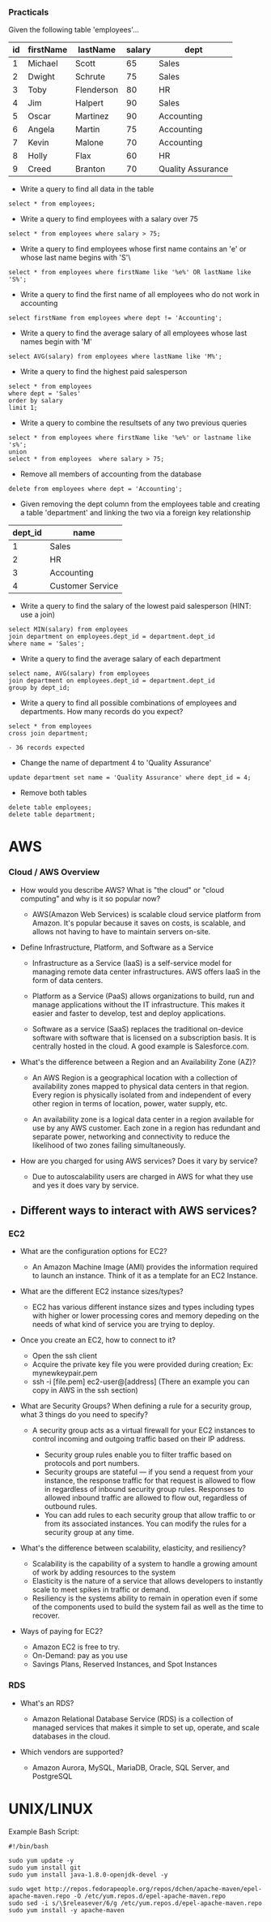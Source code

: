 ### Practicals

Given the following table 'employees'...

| id | firstName | lastName | salary | dept |
| --- | -------- | -------- | ------ | ---- |
| 1  | Michael   | Scott    | 65     | Sales|
| 2  | Dwight    | Schrute  | 75     | Sales|
| 3  | Toby      | Flenderson| 80    | HR  |
| 4  | Jim       | Halpert  | 90     | Sales|
| 5  | Oscar     | Martinez | 90     | Accounting |
| 6  | Angela    | Martin   | 75     | Accounting |
| 7  | Kevin     | Malone   | 70     | Accounting |
| 8  | Holly     | Flax     | 60     | HR |
| 9  | Creed     | Branton  | 70     | Quality Assurance |

* Write a query to find all data in the table
> 
    select * from employees; 

* Write a query to find employees with a salary over 75
>
    select * from employees where salary > 75;

* Write a query to find employees whose first name contains an 'e' or whose last name begins with 'S'\
>
    select * from employees where firstName like '%e%' OR lastName like 'S%';

* Write a query to find the first name of all employees who do not work in accounting
>
    select firstName from employees where dept != 'Accounting';
* Write a query to find the average salary of all employees whose last names begin with 'M'
>
    select AVG(salary) from employees where lastName like 'M%';
* Write a query to find the highest paid salesperson
>
    select * from employees 
    where dept = 'Sales' 
    order by salary 
    limit 1;
* Write a query to combine the resultsets of any two previous queries
>
    select * from employees where firstName like '%e%' or lastname like 's%';
    union
    select * from employees  where salary > 75;

* Remove all members of accounting from the database
>
    delete from employees where dept = 'Accounting';


* Given removing the dept column from the employees table and creating a table 'department' and linking the two via a foreign key relationship  

| dept_id | name |
| ------- | ---  |
| 1       | Sales |
| 2       | HR   |
| 3       | Accounting |
| 4       | Customer Service |

* Write a query to find the salary of the lowest paid salesperson (HINT: use a join)
>
    select MIN(salary) from employees
    join department on employees.dept_id = department.dept_id
    where name = 'Sales';

* Write a query to find the average salary of each department
>
    select name, AVG(salary) from employees
    join department on employees.dept_id = department.dept_id
    group by dept_id;

* Write a query to find all possible combinations of employees and departments. How many records do you expect?
>
    select * from employees
    cross join department;

    - 36 records expected    
* Change the name of department 4 to 'Quality Assurance'
>
    update department set name = 'Quality Assurance' where dept_id = 4; 

* Remove both tables
>
    delete table employees;
    delete table department;

# AWS

### Cloud / AWS Overview
* How would you describe AWS? What is "the cloud" or "cloud computing" and why is it so popular now?
   - AWS(Amazon Web Services) is scalable cloud service platform from Amazon. It's popular because it saves on costs, is scalable, and allows not having to have to maintain servers on-site.    

* Define Infrastructure, Platform, and Software as a Service
    - Infrastructure as a Service (IaaS) is a self-service model for managing remote data center infrastructures. AWS offers IaaS in the form of data centers.

    - Platform as a Service (PaaS) allows organizations to build, run and manage applications without the IT infrastructure. This makes it easier and faster to develop, test and deploy applications.

    - Software as a service (SaaS) replaces the traditional on-device software with software that is licensed on a subscription basis. It is centrally hosted in the cloud. A good example is Salesforce.com.
 
* What's the difference between a Region and an Availability Zone (AZ)?
    - An AWS Region is a geographical location with a collection of availability zones mapped to physical data centers in that region. Every region is physically isolated from and independent of every other region in terms of location, power, water supply, etc.

    - An availability zone is a logical data center in a region available for use by any AWS customer. Each zone in a region has redundant and separate power, networking and connectivity to reduce the likelihood of two zones failing simultaneously.
 
* How are you charged for using AWS services? Does it vary by service?
    - Due to autoscalability users are charged in AWS for what they use and yes it does vary by service.
 
* Different ways to interact with AWS services?
    - 



### EC2

* What are the configuration options for EC2?
    - An Amazon Machine Image (AMI) provides the information required to launch an instance. Think of it as a template for an EC2 Instance.
 
* What are the different EC2 instance sizes/types?
    - EC2 has various different instance sizes and types including types with higher or lower processing cores and memory depeding on the needs of what kind of service you are trying to deploy. 
 
* Once you create an EC2, how to connect to it?
    - Open the ssh client
    - Acquire the private key file you were provided during creation; Ex: mynewkeypair.pem
    - ssh -i [file.pem] ec2-user@[address] (There an example you can copy in AWS in the ssh section)
 
* What are Security Groups? When defining a rule for a security group, what 3 things do you need to specify?
    - A security group acts as a virtual firewall for your EC2 instances to control incoming and outgoing traffic based on their IP address.
        
        - Security group rules enable you to filter traffic based on protocols and port numbers.
        - Security groups are stateful — if you send a request from your instance, the response traffic for that request is allowed to flow in regardless of inbound security group rules. Responses to allowed inbound traffic are allowed to flow out, regardless of outbound rules.
        - You can add rules to each security group that allow traffic to or from its associated instances. You can modify the rules for a security group at any time.

* What's the difference between scalability, elasticity, and resiliency?
    - Scalability is the capability of a system to handle a growing amount of work by adding resources to the system
    - Elasticity is the nature of a service that allows developers to instantly scale to meet spikes in traffic or demand.
    - Resiliency is the systems ability to remain in operation even if some of the components used to build the system fail as well as the time to recover.

* Ways of paying for EC2?
    - Amazon EC2 is free to try. 
    - On-Demand: pay as you use 
    - Savings Plans, Reserved Instances, and Spot Instances


### RDS

* What's an RDS?
    - Amazon Relational Database Service (RDS) is a collection of managed services that makes it simple to set up, operate, and scale databases in the cloud.

* Which vendors are supported?
    - Amazon Aurora, MySQL, MariaDB, Oracle, SQL Server, and PostgreSQL

# UNIX/LINUX
Example Bash Script:

> 
    #!/bin/bash

    sudo yum update -y
    sudo yum install git
    sudo yum install java-1.8.0-openjdk-devel -y

    sudo wget http://repos.fedorapeople.org/repos/dchen/apache-maven/epel-apache-maven.repo -O /etc/yum.repos.d/epel-apache-maven.repo
    sudo sed -i s/\$releasever/6/g /etc/yum.repos.d/epel-apache-maven.repo
    sudo yum install -y apache-maven


